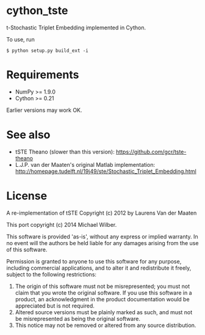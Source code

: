 cython_tste
===========

t-Stochastic Triplet Embedding implemented in Cython.

To use, run

    $ python setup.py build_ext -i

Requirements
============
- NumPy >= 1.9.0
- Cython >= 0.21

Earlier versions may work OK.

See also
========
- tSTE Theano (slower than this version): https://github.com/gcr/tste-theano
- L.J.P. van der Maaten's original Matlab implementation: http://homepage.tudelft.nl/19j49/ste/Stochastic_Triplet_Embedding.html

License
=======

A re-implementation of tSTE Copyright (c) 2012 by Laurens Van der Maaten

This port copyright (c) 2014 Michael Wilber.

This software is provided 'as-is', without any express or implied
warranty. In no event will the authors be held liable for any damages
arising from the use of this software.

Permission is granted to anyone to use this software for any purpose,
including commercial applications, and to alter it and redistribute it
freely, subject to the following restrictions:

1. The origin of this software must not be misrepresented; you must not
   claim that you wrote the original software. If you use this software
   in a product, an acknowledgment in the product documentation would be
   appreciated but is not required.
2. Altered source versions must be plainly marked as such, and must not be
   misrepresented as being the original software.
3. This notice may not be removed or altered from any source distribution.
